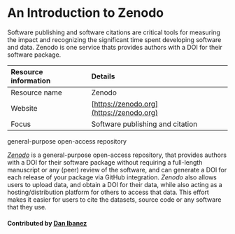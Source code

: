 # An Introduction to Zenodo

Software publishing and software citations are critical tools for measuring the impact and recognizing the significant time spent developing software and data. Zenodo is one service thats provides authors with a DOI for their software package.


Resource information | Details 
:--- | :--- 
Resource name | Zenodo
Website | [https://zenodo.org](https://zenodo.org)
Focus | Software publishing and citation

general-purpose open-access repository

*[Zenodo](https://zenodo.org)* is a general-purpose open-access repository, that provides authors with a DOI for their software package without requiring a full-length manuscript or any (peer) review of the software, and can generate a DOI for each release of your package via GitHub integration. *Zenodo* also allows users to upload data, and obtain a DOI for their data, while also acting as a hosting/distribution platform for others to access that data. This effort makes it easier for users to cite the datasets, source code or any software that they use.

#### Contributed by [Dan Ibanez](https://github.com/ibaned)

<!---
Publish: no
Categories: collaborations
Topics: software publishing and citation
Tags: service
Level: 2
Prerequisites: defaults
Aggregate: none
--->
